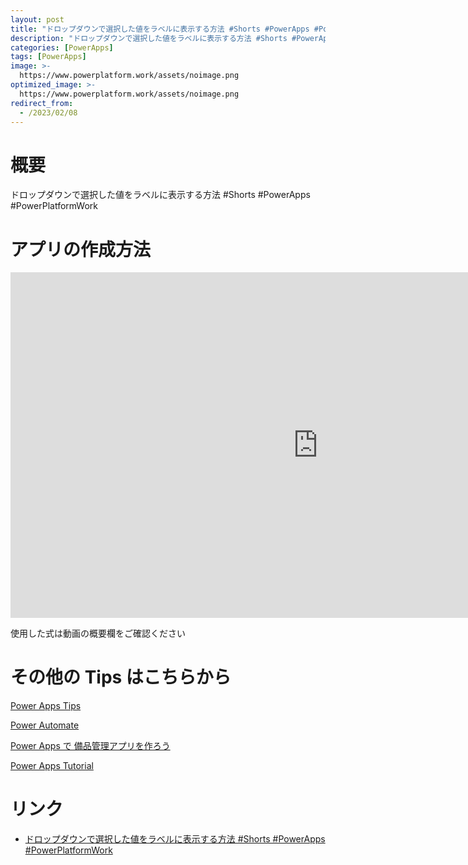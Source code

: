 ```yaml
---
layout: post
title: "ドロップダウンで選択した値をラベルに表示する方法 #Shorts #PowerApps #PowerPlatformWork"
description: "ドロップダウンで選択した値をラベルに表示する方法 #Shorts #PowerApps #PowerPlatformWorkを動画で分かりやすく解説"
categories: [PowerApps]
tags: [PowerApps]
image: >-
  https://www.powerplatform.work/assets/noimage.png
optimized_image: >-
  https://www.powerplatform.work/assets/noimage.png
redirect_from:
  - /2023/02/08
---
```



#  概要

ドロップダウンで選択した値をラベルに表示する方法 #Shorts #PowerApps #PowerPlatformWork


# アプリの作成方法

<iframe width="983" height="553" src="https://www.youtube.com/embed/IhmMReAvFR4" title="YouTube video player" frameborder="0" allow="accelerometer; autoplay; clipboard-write; encrypted-media; gyroscope; picture-in-picture" allowfullscreen></iframe>


使用した式は動画の概要欄をご確認ください


# その他の Tips はこちらから

[Power Apps Tips](https://www.youtube.com/watch?v=VrAQf3JQ7yM&list=PLVhFi1fb3DqakSLVMn22DDcySXh9jtzi- )


[Power Automate](https://www.youtube.com/watch?v=-YnJYT0ASEM&list=PLVhFi1fb3Dqbzic6GieqnLFgD3aTj-eHA)


[Power Apps で 備品管理アプリを作ろう](https://www.youtube.com/playlist?list=PLVhFi1fb3DqZM3HKb8Hea6XEL96990Fyn)


[Power Apps Tutorial](https://www.youtube.com/playlist?list=PLVhFi1fb3DqalxpL974VvAJvV4iWoSbe_)


# リンク


- [ドロップダウンで選択した値をラベルに表示する方法 #Shorts #PowerApps #PowerPlatformWork](https://www.youtube.com/watch?v=IhmMReAvFR4)

